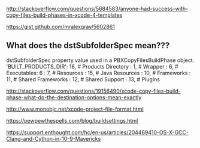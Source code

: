 http://stackoverflow.com/questions/5684583/anyone-had-success-with-copy-files-build-phases-in-xcode-4-templates

https://gist.github.com/mralexgray/5602861


## What does the dstSubfolderSpec mean??? 
dstSubfolderSpec property value used in a PBXCopyFilesBuildPhase object.
'BUILT_PRODUCTS_DIR': 16,  # Products Directory
 : 1,                      # Wrapper
 : 6,                      # Executables: 6
 : 7,                      # Resources
 : 15,                     # Java Resources
 : 10,                     # Frameworks
 : 11,                     # Shared Frameworks
 : 12,                     # Shared Support
 : 13,                     # PlugIns

 http://stackoverflow.com/questions/19156490/xcode-copy-files-build-phase-what-do-the-destination-options-mean-exactly

 http://www.monobjc.net/xcode-project-file-format.html

 https://pewpewthespells.com/blog/buildsettings.html

 https://support.enthought.com/hc/en-us/articles/204469410-OS-X-GCC-Clang-and-Cython-in-10-9-Mavericks